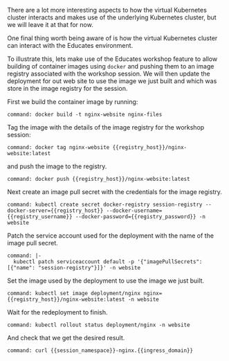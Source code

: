 There are a lot more interesting aspects to how the virtual Kubernetes
cluster interacts and makes use of the underlying Kubernetes cluster, but
we will leave it at that for now.

One final thing worth being aware of is how the virtual Kubernetes cluster can
interact with the Educates environment.

To illustrate this, lets make use of the Educates workshop feature to allow
building of container images using ``docker`` and pushing them to an image
registry associated with the workshop session. We will then update the
deployment for out web site to use the image we just built and which was
store in the image registry for the session.

First we build the container image by running:

```terminal:execute
command: docker build -t nginx-website nginx-files
```

Tag the image with the details of the image registry for the workshop
session:

```terminal:execute
command: docker tag nginx-website {{registry_host}}/nginx-website:latest
```

and push the image to the registry.

```terminal:execute
command: docker push {{registry_host}}/nginx-website:latest
```

Next create an image pull secret with the credentials for the image registry.

```terminal:execute
command: kubectl create secret docker-registry session-registry --docker-server={{registry_host}} --docker-username={{registry_username}} --docker-password={{registry_password}} -n website
```

Patch the service account used for the deployment with the name of the image pull secret.

```terminal:execute
command: |-
  kubectl patch serviceaccount default -p '{"imagePullSecrets": [{"name": "session-registry"}]}' -n website
```

Set the image used by the deployment to use the image we just built.

```terminal:execute
command: kubectl set image deployment/nginx nginx={{registry_host}}/nginx-website:latest -n website
```

Wait for the redeployment to finish.

```terminal:execute
command: kubectl rollout status deployment/nginx -n website
```

And check that we get the desired result.

```terminal:execute
command: curl {{session_namespace}}-nginx.{{ingress_domain}}
```
